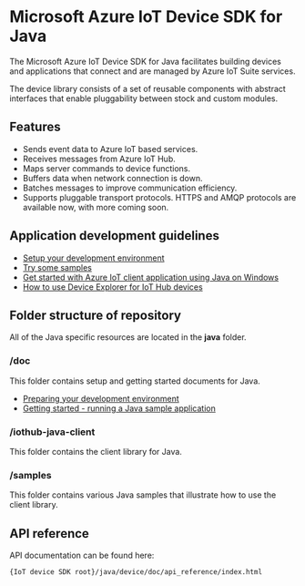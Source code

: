 # Microsoft Azure IoT Device SDK for Java

The Microsoft Azure IoT Device SDK for Java facilitates building devices and applications that connect and are managed by Azure IoT Suite services.

The device library consists of a set of reusable components with abstract interfaces that enable pluggability between stock and custom modules.

## Features

 * Sends event data to Azure IoT based services.
 * Receives messages from Azure IoT Hub.
 * Maps server commands to device functions.
 * Buffers data when network connection is down.
 * Batches messages to improve communication efficiency.
 * Supports pluggable transport protocols. HTTPS and AMQP protocols are available now, with more coming soon.


## Application development guidelines

- [Setup your development environment][devbox-setup]
- [Try some samples][getstarted]
- [Get started with Azure IoT client application using Java on Windows](guide_getting_started_iot_client_java_windows.md)
- [How to use Device Explorer for IoT Hub devices](../../tools/DeviceExplorer/doc/how_to_use_device_explorer.md)

## Folder structure of repository

All of the Java specific resources are located in the **java** folder.

### /doc

This folder contains setup and getting started documents for Java.

- [Preparing your development environment][devbox-setup]
- [Getting started - running a Java sample application][getstarted]

### /iothub-java-client

This folder contains the client library for Java.

### /samples

This folder contains various Java samples that illustrate how to use the client library.

## API reference

API documentation can be found here:

```
{IoT device SDK root}/java/device/doc/api_reference/index.html
```

[devbox-setup]: doc/devbox_setup.md
[getstarted]: doc/run_sample_on_java.md
